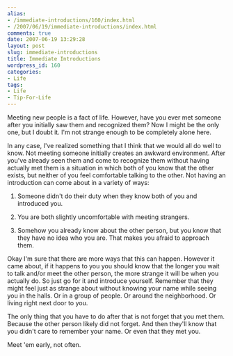```yaml
---
alias:
- /immediate-introductions/160/index.html
- /2007/06/19/immediate-introductions/index.html
comments: true
date: 2007-06-19 13:29:28
layout: post
slug: immediate-introductions
title: Immediate Introductions
wordpress_id: 160
categories:
- Life
tags:
- Life
- Tip-For-Life
---
```


Meeting new people is a fact of life.  However, have you ever met someone after you initially saw them and recognized them?  Now I might be the only one, but I doubt it.  I'm not strange enough to be completely alone here.

In any case, I've realized something that I think that we would all do well to know.  Not meeting someone initially creates an awkward environment.  After you've already seen them and come to recognize them without having actually met them is a situation in which both of you know that the other exists, but neither of you feel comfortable talking to the other.  Not having an introduction can come about in a variety of ways:




  1. Someone didn't do their duty when they know both of you and introduced you.


  2. You are both slightly uncomfortable with meeting strangers.


  3. Somehow you already know about the other person, but you know that they have no idea who you are.  That makes you afraid to approach them.


Okay I'm sure that there are more ways that this can happen.  However it came about, if it happens to you you should know that the longer you wait to talk and/or meet the other person, the more strange it will be when you actually do.  So just go for it and introduce yourself.  Remember that they might feel just as strange about without knowing your name while seeing you in the halls.  Or in a group of people.  Or around the neighborhood.  Or living right next door to you.

The only thing that you have to do after that is not forget that you met them.  Because the other person likely did not forget.  And then they'll know that you didn't care to remember your name.  Or even that they met you.

Meet 'em early, not often.
